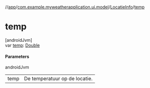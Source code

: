 //[app](../../../index.md)/[com.example.myweatherapplication.ui.model](../index.md)/[LocatieInfo](index.md)/[temp](temp.md)

# temp

[androidJvm]\
var [temp](temp.md): [Double](https://kotlinlang.org/api/latest/jvm/stdlib/kotlin/-double/index.html)

#### Parameters

androidJvm

| | |
|---|---|
| temp | De temperatuur op de locatie. |
